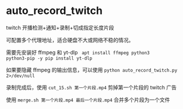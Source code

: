 # auto_record_twitch
twitch 开播检测+通知+录制+切成指定长度片段

可配置多个代理地址，适合硬盘不大或网络不稳的情况。

需要先安装好 ffmpeg 和 yt-dlp
<code>
apt install ffmpeg python3 python3-pip -y
pip install yt-dlp
</code>


如果要隐藏 ffmpeg 的输出信息，可以使用 
`python auto_record_twitch.py 2>/dev/null`

录制完成后，使用 `cut_15.sh 第一个片段.mp4` 剪掉第一个片段的 twitch 广告

使用 `merge.sh 第一个片段.mp4 最后一个片段.mp4` 合并多个片段为一个文件
